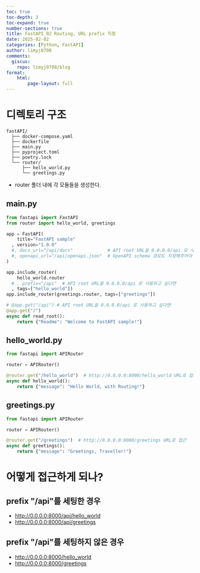 ```yaml
---
toc: true
toc-depth: 3
toc-expand: true
number-sections: true
title: FastAPI_02 Routing, URL prefix 지정
date: 2025-02-02
categories: [Python, FastAPI]
author: limyj0708
comments:
  giscus:
    repo: limyj0708/blog
format:
    html:
        page-layout: full
---
```

# 디렉토리 구조
```
fastAPI/
  ├── docker-compose.yaml
  ├── dockerfile
  ├── main.py
  ├── pyproject.toml
  ├── poetry.lock
  └── router/
      ├── hello_world.py
      └── greetings.py
```

- router 폴더 내에 각 모듈들을 생성한다.

## main.py
```python
from fastapi import FastAPI
from router import hello_world, greetings

app = FastAPI(
    title="FastAPI sample"
  , version="1.0.0"
  #, docs_url="/api/docs"             # API root URL을 0.0.0.0/api 로 사용하고 싶다면
  #, openapi_url="/api/openapi.json"  # OpenAPI schema 경로도 지정해주어야 함
)

app.include_router(
    hello_world.router
  # , prefix="/api"  # API root URL을 0.0.0.0/api 로 사용하고 싶다면
  , tags=["hello_world"])
app.include_router(greetings.router, tags=["greetings"])

# @app.get("/api") # API root URL을 0.0.0.0/api 로 사용하고 싶다면
@app.get("/")
async def read_root():
    return {"Readme": "Welcome to FastAPI sample!"}
```

## hello_world.py
```python
from fastapi import APIRouter

router = APIRouter()

@router.get("/hello_world")  # http://0.0.0.0:8000/hello_world URL로 접근
async def hello_world():
    return {"message": "Hello World, with Routing!"}
```

## greetings.py
```python
from fastapi import APIRouter

router = APIRouter()

@router.get("/greetings")  # http://0.0.0.0:8000/greetings URL로 접근
async def greetings():
    return {"message": "Greetings, Traveller!"}
```

# 어떻게 접근하게 되나?
## prefix "/api"를 세팅한 경우
- http://0.0.0.0:8000/api/hello_world
- http://0.0.0.0:8000/api/greetings

## prefix "/api"를 세팅하지 않은 경우
- http://0.0.0.0:8000/hello_world
- http://0.0.0.0:8000/greetings